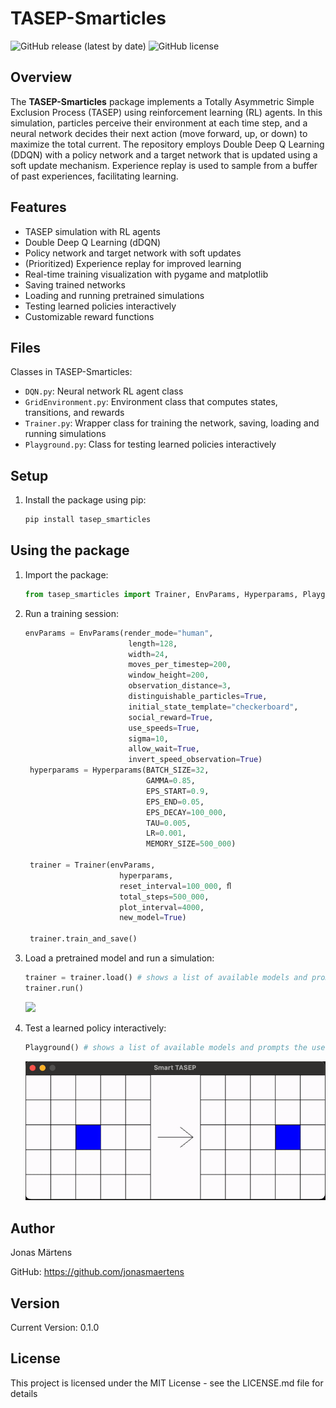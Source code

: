 # TASEP-Smarticles

![GitHub release (latest by date)](https://img.shields.io/github/v/release/jonasmaertens/TASEP?style=flat)
![GitHub license](https://img.shields.io/github/license/jonasmaertens/TASEP)

## Overview

The **TASEP-Smarticles** package implements a Totally Asymmetric Simple Exclusion Process (TASEP) using reinforcement
learning (RL) agents. In this simulation, particles perceive their environment at each time step, and a neural network
decides their next action (move forward, up, or down) to maximize the total current. The repository employs Double Deep
Q Learning (DDQN) with a policy network and a target network that is updated using a soft update mechanism. Experience
replay is used to sample from a buffer of past experiences, facilitating learning.

## Features

- TASEP simulation with RL agents
- Double Deep Q Learning (dDQN)
- Policy network and target network with soft updates
- (Prioritized) Experience replay for improved learning
- Real-time training visualization with pygame and matplotlib
- Saving trained networks
- Loading and running pretrained simulations
- Testing learned policies interactively
- Customizable reward functions

## Files

Classes in TASEP-Smarticles:

- `DQN.py`: Neural network RL agent class
- `GridEnvironment.py`: Environment class that computes states, transitions, and rewards
- `Trainer.py`: Wrapper class for training the network, saving, loading and running simulations
- `Playground.py`: Class for testing learned policies interactively

## Setup

1. Install the package using pip:

   ```bash
   pip install tasep_smarticles

## Using the package

1. Import the package:

   ```python
   from tasep_smarticles import Trainer, EnvParams, Hyperparams, Playground
   ```
   
2. Run a training session:
   ```python
   envParams = EnvParams(render_mode="human",
                          length=128,
                          width=24,
                          moves_per_timestep=200,
                          window_height=200,
                          observation_distance=3,
                          distinguishable_particles=True,
                          initial_state_template="checkerboard",
                          social_reward=True,
                          use_speeds=True,
                          sigma=10,
                          allow_wait=True,
                          invert_speed_observation=True)
    hyperparams = Hyperparams(BATCH_SIZE=32,
                              GAMMA=0.85,
                              EPS_START=0.9,
                              EPS_END=0.05,
                              EPS_DECAY=100_000,
                              TAU=0.005,
                              LR=0.001,
                              MEMORY_SIZE=500_000)

    trainer = Trainer(envParams, 
                        hyperparams, 
                        reset_interval=100_000, ﬂ
                        total_steps=500_000, 
                        plot_interval=4000, 
                        new_model=True)

    trainer.train_and_save()
   
   ```

3. Load a pretrained model and run a simulation:
   ```python
   trainer = trainer.load() # shows a list of available models and prompts the user to choose one
   trainer.run()
   ```
   ![](https://raw.githubusercontent.com/jonasmaertens/TASEP/main/TASEP-Smarticles/vids/speed_graident.gif)
   
4. Test a learned policy interactively:
   ```python
   Playground() # shows a list of available models and prompts the user to choose one
   ```
   ![](https://raw.githubusercontent.com/jonasmaertens/TASEP/main/TASEP-Smarticles/plots/playground/playground_demo.gif)
   

## Author
Jonas Märtens

GitHub: https://github.com/jonasmaertens

## Version
Current Version: 0.1.0

## License
This project is licensed under the MIT License - see the LICENSE.md file for details
